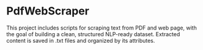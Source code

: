 # PdfWebScraper
This project includes scripts for scraping text from PDF and web page, with the goal of building a clean, structured NLP-ready dataset. Extracted content is saved in .txt files and organized by its attributes. 
